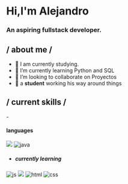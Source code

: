 <h1 align="left">Hi,I'm Alejandro</h1>
<h3 align="left">An aspiring fullstack developer.</h3>
<p align='center'>
<h2> / about me /</h2>
  
- 🔭 I am currently studying.
- 🌱 I’m currently learning Python and SQL
- 💞️ I’m looking to collaborate on Proyectos
- 👾 a **student** working his way around things
  
<h2> / current skills / </h2>

<span>
- <h4> languages </h4>
 <img src = 	"https://img.shields.io/badge/c++-%2300599C.svg?style=for-the-badge&logo=c%2B%2B&logoColor=white" />
 <img src = "https://img.shields.io/badge/java-%23ED8B00.svg?style=for-the-badge&logo=java&logoColor=white" alt = "java" />

  - <h5> currently learning </h5>
  <img src = "https://img.shields.io/badge/JavaScript-323330?style=for-the-badge&logo=javascript&logoColor=F7DF1E" alt = "js" />
  <img src="https://img.shields.io/badge/python-3670A0?style=for-the-badge&logo=python&logoColor=ffdd54">
  <img src = "https://img.shields.io/badge/HTML5-E34F26?style=for-the-badge&logo=html5&logoColor=white" alt = "html" />
  <img src = "https://img.shields.io/badge/CSS3-1572B6?style=for-the-badge&logo=css3&logoColor=white" alt = "css" />
</span>
